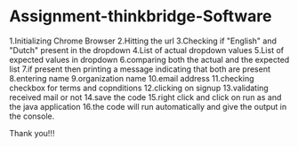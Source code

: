 # Assignment-thinkbridge-Software
1.Initializing Chrome Browser
2.Hitting the url
3.Checking if "English" and "Dutch" present in the dropdown
4.List of actual dropdown values
5.List of expected values in dropdown
6.comparing both the actual and the expected list
7.if present then printing a message indicating that both are present
8.entering name
9.organization name
10.email address
11.checking checkbox for terms and copnditions
12.clicking on signup
13.validating received mail or not
14.save the code
15.right click and click on run as and the java application
16.the code will run automatically and give the output in the console.


Thank you!!!

